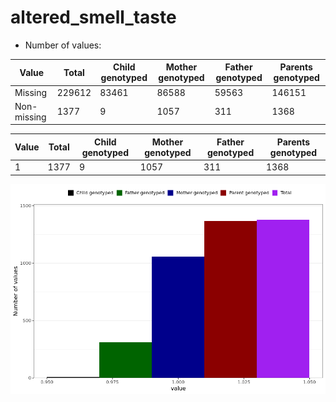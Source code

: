 # altered_smell_taste
- Number of values:

| Value | Total | Child genotyped | Mother genotyped | Father genotyped | Parents genotyped |
| ----- | ----- | --------------- | ---------------- | ---------------- |---------------- |
| Missing | 229612 | 83461 | 86588 | 59563 | 146151 |
| Non-missing | 1377 | 9 | 1057 | 311 | 1368 |

| Value | Total | Child genotyped | Mother genotyped | Father genotyped | Parents genotyped |
| ----- | ----- | --------------- | ---------------- | ---------------- |---------------- |
| 1 | 1377 | 9 | 1057 | 311 | 1368 |



![](altered_smell_taste_n.png)



